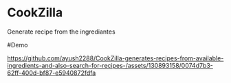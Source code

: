 # CookZilla
Generate recipe from the ingrediantes


#Demo


https://github.com/ayush2288/CookZilla-generates-recipes-from-available-ingredients-and-also-search-for-recipes-/assets/130893158/0074d7b3-62ff-400d-bf87-e5940872fdfa

